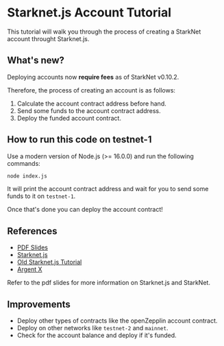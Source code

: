 # Starknet.js Account Tutorial

This tutorial will walk you through the process of creating a StarkNet account throught Starknet.js.

## What's new?

Deploying accounts now **require fees** as of StarkNet v0.10.2.

Therefore, the process of creating an account is as follows:

1. Calculate the account contract address before hand.
2. Send some funds to the account contract address.
3. Deploy the funded account contract.

## How to run this code on testnet-1

Use a modern version of Node.js (>= 16.0.0) and run the following commands:

```bash
node index.js
```

It will print the account contract address and wait for you to send some funds to it on `testnet-1`.

Once that's done you can deploy the account contract!

## References

- [PDF Slides](https://github.com/0xs34n/starknet.js-account/blob/main/Starknet.js%20Updated%20for%20v0.10.2.pdf)
- [Starknet.js](https://github.com/0xs34n/starknet.js)
- [Old Starknet.js Tutorial](https://github.com/0xs34n/starknet.js-workshop)
- [Argent X](https://github.com/argentlabs/argent-x)

Refer to the pdf slides for more information on Starknet.js and StarkNet.

## Improvements

- Deploy other types of contracts like the openZepplin account contract.
- Deploy on other networks like `testnet-2` and `mainnet`.
- Check for the account balance and deploy if it's funded.
